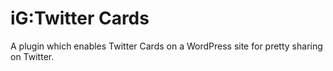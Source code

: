 iG:Twitter Cards
====================

A plugin which enables Twitter Cards on a WordPress site for pretty sharing on Twitter.

